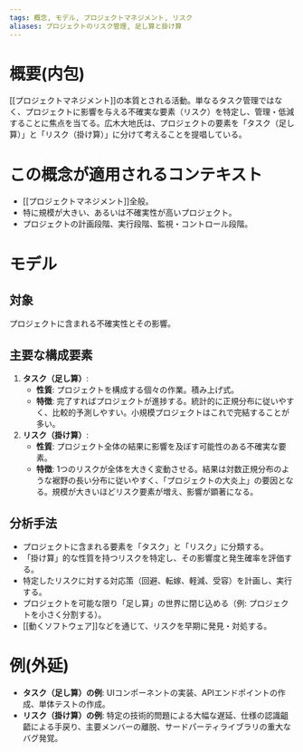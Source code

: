 ```yaml
---
tags: 概念, モデル, プロジェクトマネジメント, リスク
aliases: プロジェクトのリスク管理, 足し算と掛け算
---
```


# 概要(内包)

[[プロジェクトマネジメント]]の本質とされる活動。単なるタスク管理ではなく、プロジェクトに影響を与える不確実な要素（リスク）を特定し、管理・低減することに焦点を当てる。広木大地氏は、プロジェクトの要素を「タスク（足し算）」と「リスク（掛け算）」に分けて考えることを提唱している。

# この概念が適用されるコンテキスト

- [[プロジェクトマネジメント]]全般。
- 特に規模が大きい、あるいは不確実性が高いプロジェクト。
- プロジェクトの計画段階、実行段階、監視・コントロール段階。

# モデル

## 対象

プロジェクトに含まれる不確実性とその影響。

## 主要な構成要素

1.  **タスク（足し算）**:
    - **性質**: プロジェクトを構成する個々の作業。積み上げ式。
    - **特徴**: 完了すればプロジェクトが進捗する。統計的に正規分布に従いやすく、比較的予測しやすい。小規模プロジェクトはこれで完結することが多い。
2.  **リスク（掛け算）**:
    - **性質**: プロジェクト全体の結果に影響を及ぼす可能性のある不確実な要素。
    - **特徴**: 1つのリスクが全体を大きく変動させる。結果は対数正規分布のような裾野の長い分布に従いやすく、「プロジェクトの大炎上」の要因となる。規模が大きいほどリスク要素が増え、影響が顕著になる。

## 分析手法

- プロジェクトに含まれる要素を「タスク」と「リスク」に分類する。
- 「掛け算」的な性質を持つリスクを特定し、その影響度と発生確率を評価する。
- 特定したリスクに対する対応策（回避、転嫁、軽減、受容）を計画し、実行する。
- プロジェクトを可能な限り「足し算」の世界に閉じ込める（例: プロジェクトを小さく分割する）。
- [[動くソフトウェア]]などを通じて、リスクを早期に発見・対処する。

# 例(外延)

- **タスク（足し算）の例**: UIコンポーネントの実装、APIエンドポイントの作成、単体テストの作成。
- **リスク（掛け算）の例**: 特定の技術的問題による大幅な遅延、仕様の認識齟齬による手戻り、主要メンバーの離脱、サードパーティライブラリの重大なバグ発覚。
